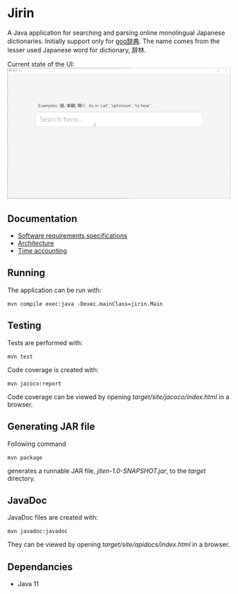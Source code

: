 # Jirin
A Java application for searching and parsing online monolingual Japanese dictionaries. Initially support only for [goo辞典](https://dictionary.goo.ne.jp/). The name comes from the lesser used Japanese word for dictionary, 辞林.

Current state of the UI:  
![current_ui](documentation/current_ui.gif) 

## Documentation
- [Software requirements specifications](documentation/software_requirements_specification.md)
- [Architecture](documentation/architecture.md)
- [Time accounting](documentation/time_accounting.md)

## Running

The application can be run with: 

```
mvn compile exec:java -Dexec.mainClass=jirin.Main
```

## Testing

Tests are performed with: 

```
mvn test
```

Code coverage is created with: 

```
mvn jacoco:report
```

Code coverage can be viewed by opening _target/site/jacoco/index.html_ in a browser.

## Generating JAR file

Following command 

```
mvn package
```

generates a runnable JAR file, _jiten-1.0-SNAPSHOT.jar_, to the _target_ directory.

## JavaDoc

JavaDoc files are created with: 

```
mvn javadoc:javadoc
```

They can be viewed by opening _target/site/apidocs/index.html_ in a browser.

## Dependancies
* Java 11

